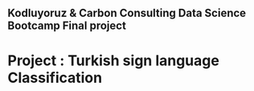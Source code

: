 ## Kodluyoruz & Carbon Consulting Data Science Bootcamp Final project 

# Project : Turkish sign language Classification
